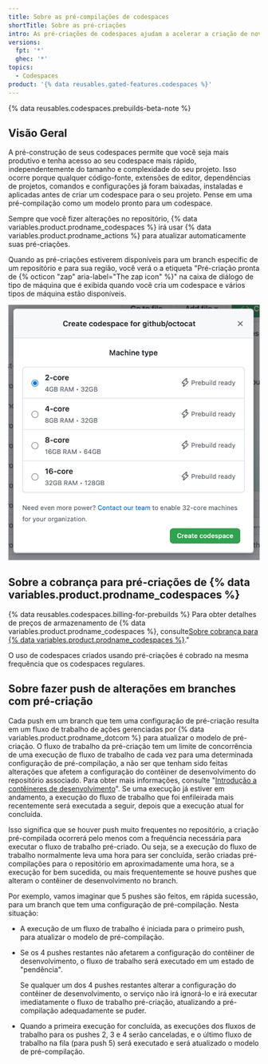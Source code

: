 ```yaml
---
title: Sobre as pré-compilações de codespaces
shortTitle: Sobre as pré-criações
intro: As pré-criações de codespaces ajudam a acelerar a criação de novos codespaces.
versions:
  fpt: '*'
  ghec: '*'
topics:
  - Codespaces
product: '{% data reusables.gated-features.codespaces %}'
---
```


{% data reusables.codespaces.prebuilds-beta-note %}

## Visão Geral

A pré-construção de seus codespaces permite que você seja mais produtivo e tenha acesso ao seu codespace mais rápido, independentemente do tamanho e complexidade do seu projeto. Isso ocorre porque qualquer código-fonte, extensões de editor, dependências de projetos, comandos e configurações já foram baixadas, instaladas e aplicadas antes de criar um codespace para o seu projeto. Pense em uma pré-compilação como um modelo pronto para um codespace.

Sempre que você fizer alterações no repositório, {% data variables.product.prodname_codespaces %} irá usar {% data variables.product.prodname_actions %} para atualizar automaticamente suas pré-criações.

Quando as pré-criações estiverem disponíveis para um branch específic de um repositório e para sua região, você verá o a etiqueta "Pré-criação pronta de {% octicon "zap" aria-label="The zap icon" %}" na caixa de diálogo de tipo de máquina que é exibida quando você cria um codespace e vários tipos de máquina estão disponíveis.

![A caixa de diálogo para escolher um tipo de máquina](/assets/images/help/codespaces/choose-custom-machine-type.png)

## Sobre a cobrança para pré-criações de {% data variables.product.prodname_codespaces %}

{% data reusables.codespaces.billing-for-prebuilds %} Para obter detalhes de preços de armazenamento de {% data variables.product.prodname_codespaces %}, consulte[Sobre cobrança para {% data variables.product.prodname_codespaces %}](/billing/managing-billing-for-github-codespaces/about-billing-for-codespaces)."

O uso de codespaces criados usando pré-criações é cobrado na mesma frequência que os codespaces regulares.

## Sobre fazer push de alterações em branches com pré-criação

Cada push em um branch que tem uma configuração de pré-criação resulta em um fluxo de trabalho de ações gerenciadas por {% data variables.product.prodname_dotcom %} para atualizar o modelo de pré-criação. O fluxo de trabalho da pré-criação tem um limite de concorrência de uma execução de fluxo de trabalho de cada vez para uma determinada configuração de pré-compilação, a não ser que tenham sido feitas alterações que afetem a configuração do contêiner de desenvolvimento do repositório associado. Para obter mais informações, consulte "[Introdução a contêineres de desenvolvimento](/codespaces/setting-up-your-project-for-codespaces/configuring-codespaces-for-your-project)". Se uma execução já estiver em andamento, a execução do fluxo de trabalho que foi enfileirada mais recentemente será executada a seguir, depois que a execução atual for concluída.

Isso significa que se houver push muito frequentes no repositório, a criação pré-compilada ocorrerá pelo menos com a frequência necessária para executar o fluxo de trabalho pré-criado. Ou seja, se a execução do fluxo de trabalho normalmente leva uma hora para ser concluída, serão criadas pré-compilações para o repositório em aproximadamente uma hora, se a execução for bem sucedida, ou mais frequentemente se houve pushes que alteram o contêiner de desenvolvimento no branch.

Por exemplo, vamos imaginar que 5 pushes são feitos, em rápida sucessão, para um branch que tem uma configuração de pré-compilação. Nesta situação:

* A execução de um fluxo de trabalho é iniciada para o primeiro push, para atualizar o modelo de pré-compilação.
* Se os 4 pushes restantes não afetarem a configuração do contêiner de desenvolvimento, o fluxo de trabalho será executado em um estado de "pendência".

  Se qualquer um dos 4 pushes restantes alterar a configuração do contêiner de desenvolvimento, o serviço não irá ignorá-lo e irá executar imediatamente o fluxo de trabalho pré-criação, atualizando a pré-compilação adequadamente se puder.

* Quando a primeira execução for concluída, as execuções dos fluxos de trabalho para os pushes 2, 3 e 4 serão canceladas, e o último fluxo de trabalho na fila (para push 5) será executado e será atualizado o modelo de pré-compilação. 
